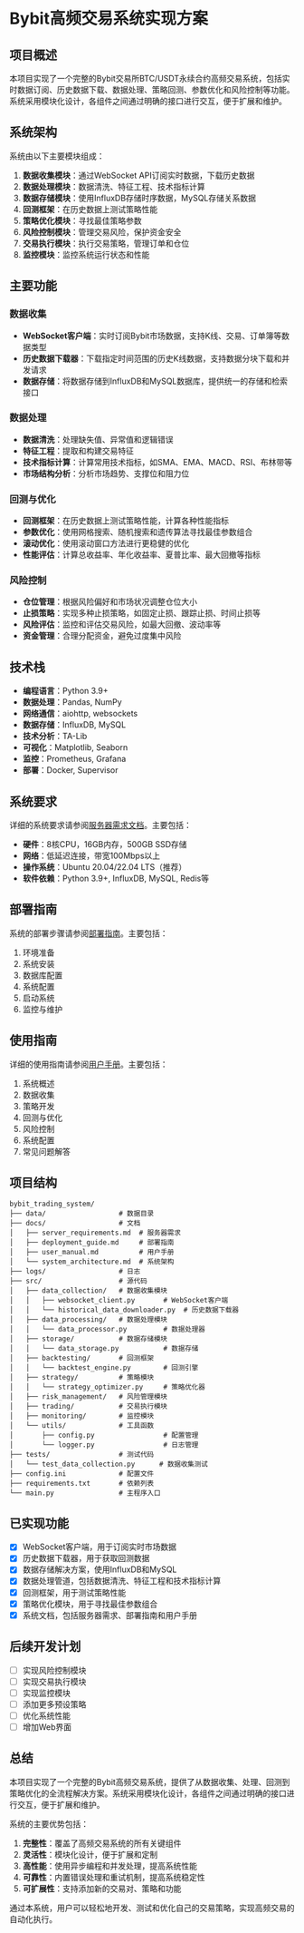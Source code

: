 # Bybit高频交易系统实现方案

## 项目概述

本项目实现了一个完整的Bybit交易所BTC/USDT永续合约高频交易系统，包括实时数据订阅、历史数据下载、数据处理、策略回测、参数优化和风险控制等功能。系统采用模块化设计，各组件之间通过明确的接口进行交互，便于扩展和维护。

## 系统架构

系统由以下主要模块组成：

1. **数据收集模块**：通过WebSocket API订阅实时数据，下载历史数据
2. **数据处理模块**：数据清洗、特征工程、技术指标计算
3. **数据存储模块**：使用InfluxDB存储时序数据，MySQL存储关系数据
4. **回测框架**：在历史数据上测试策略性能
5. **策略优化模块**：寻找最佳策略参数
6. **风险控制模块**：管理交易风险，保护资金安全
7. **交易执行模块**：执行交易策略，管理订单和仓位
8. **监控模块**：监控系统运行状态和性能

## 主要功能

### 数据收集

- **WebSocket客户端**：实时订阅Bybit市场数据，支持K线、交易、订单簿等数据类型
- **历史数据下载器**：下载指定时间范围的历史K线数据，支持数据分块下载和并发请求
- **数据存储**：将数据存储到InfluxDB和MySQL数据库，提供统一的存储和检索接口

### 数据处理

- **数据清洗**：处理缺失值、异常值和逻辑错误
- **特征工程**：提取和构建交易特征
- **技术指标计算**：计算常用技术指标，如SMA、EMA、MACD、RSI、布林带等
- **市场结构分析**：分析市场趋势、支撑位和阻力位

### 回测与优化

- **回测框架**：在历史数据上测试策略性能，计算各种性能指标
- **参数优化**：使用网格搜索、随机搜索和遗传算法寻找最佳参数组合
- **滚动优化**：使用滚动窗口方法进行更稳健的优化
- **性能评估**：计算总收益率、年化收益率、夏普比率、最大回撤等指标

### 风险控制

- **仓位管理**：根据风险偏好和市场状况调整仓位大小
- **止损策略**：实现多种止损策略，如固定止损、跟踪止损、时间止损等
- **风险评估**：监控和评估交易风险，如最大回撤、波动率等
- **资金管理**：合理分配资金，避免过度集中风险

## 技术栈

- **编程语言**：Python 3.9+
- **数据处理**：Pandas, NumPy
- **网络通信**：aiohttp, websockets
- **数据存储**：InfluxDB, MySQL
- **技术分析**：TA-Lib
- **可视化**：Matplotlib, Seaborn
- **监控**：Prometheus, Grafana
- **部署**：Docker, Supervisor

## 系统要求

详细的系统要求请参阅[服务器需求文档](server_requirements.md)。主要包括：

- **硬件**：8核CPU，16GB内存，500GB SSD存储
- **网络**：低延迟连接，带宽100Mbps以上
- **操作系统**：Ubuntu 20.04/22.04 LTS（推荐）
- **软件依赖**：Python 3.9+, InfluxDB, MySQL, Redis等

## 部署指南

系统的部署步骤请参阅[部署指南](deployment_guide.md)。主要包括：

1. 环境准备
2. 系统安装
3. 数据库配置
4. 系统配置
5. 启动系统
6. 监控与维护

## 使用指南

详细的使用指南请参阅[用户手册](user_manual.md)。主要包括：

1. 系统概述
2. 数据收集
3. 策略开发
4. 回测与优化
5. 风险控制
6. 系统配置
7. 常见问题解答

## 项目结构

```
bybit_trading_system/
├── data/                  # 数据目录
├── docs/                  # 文档
│   ├── server_requirements.md  # 服务器需求
│   ├── deployment_guide.md     # 部署指南
│   ├── user_manual.md          # 用户手册
│   └── system_architecture.md  # 系统架构
├── logs/                  # 日志
├── src/                   # 源代码
│   ├── data_collection/   # 数据收集模块
│   │   ├── websocket_client.py       # WebSocket客户端
│   │   └── historical_data_downloader.py  # 历史数据下载器
│   ├── data_processing/   # 数据处理模块
│   │   └── data_processor.py         # 数据处理器
│   ├── storage/           # 数据存储模块
│   │   └── data_storage.py           # 数据存储
│   ├── backtesting/       # 回测框架
│   │   └── backtest_engine.py        # 回测引擎
│   ├── strategy/          # 策略模块
│   │   └── strategy_optimizer.py     # 策略优化器
│   ├── risk_management/   # 风险管理模块
│   ├── trading/           # 交易执行模块
│   ├── monitoring/        # 监控模块
│   └── utils/             # 工具函数
│       ├── config.py                 # 配置管理
│       └── logger.py                 # 日志管理
├── tests/                 # 测试代码
│   └── test_data_collection.py      # 数据收集测试
├── config.ini             # 配置文件
├── requirements.txt       # 依赖列表
└── main.py                # 主程序入口
```

## 已实现功能

- [x] WebSocket客户端，用于订阅实时市场数据
- [x] 历史数据下载器，用于获取回测数据
- [x] 数据存储解决方案，使用InfluxDB和MySQL
- [x] 数据处理管道，包括数据清洗、特征工程和技术指标计算
- [x] 回测框架，用于测试策略性能
- [x] 策略优化模块，用于寻找最佳参数组合
- [x] 系统文档，包括服务器需求、部署指南和用户手册

## 后续开发计划

- [ ] 实现风险控制模块
- [ ] 实现交易执行模块
- [ ] 实现监控模块
- [ ] 添加更多预设策略
- [ ] 优化系统性能
- [ ] 增加Web界面

## 总结

本项目实现了一个完整的Bybit高频交易系统，提供了从数据收集、处理、回测到策略优化的全流程解决方案。系统采用模块化设计，各组件之间通过明确的接口进行交互，便于扩展和维护。

系统的主要优势包括：

1. **完整性**：覆盖了高频交易系统的所有关键组件
2. **灵活性**：模块化设计，便于扩展和定制
3. **高性能**：使用异步编程和并发处理，提高系统性能
4. **可靠性**：内置错误处理和重试机制，提高系统稳定性
5. **可扩展性**：支持添加新的交易对、策略和功能

通过本系统，用户可以轻松地开发、测试和优化自己的交易策略，实现高频交易的自动化执行。
